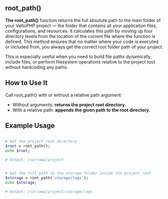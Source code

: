 root_path()
-----------

**The root_path()** function returns the full absolute path to the main folder of your VeltoPHP project — the folder that contains all your application files, configurations, and resources. It calculates this path by moving up four directory levels from the location of the current file where the function is defined. This method ensures that no matter where your code is executed or included from, you always get the correct root folder path of your project.

This is especially useful when you need to build file paths dynamically, include files, or perform filesystem operations relative to the project root without hardcoding any paths.


How to Use It
-------------

Call root_path() with or without a relative path argument:

- Without arguments: **returns the project root directory.**
- With a relative path: **appends the given path to the root directory.**


Example Usage
--------------

```bash

# Get the project root directory
$root = root_path();
echo $root;

# Output: /var/www/project


# Get the full path to the storage folder inside the project root
$storage = root_path('storage/logs');
echo $storage;

# Output: /var/www/project/storage/logs

```




